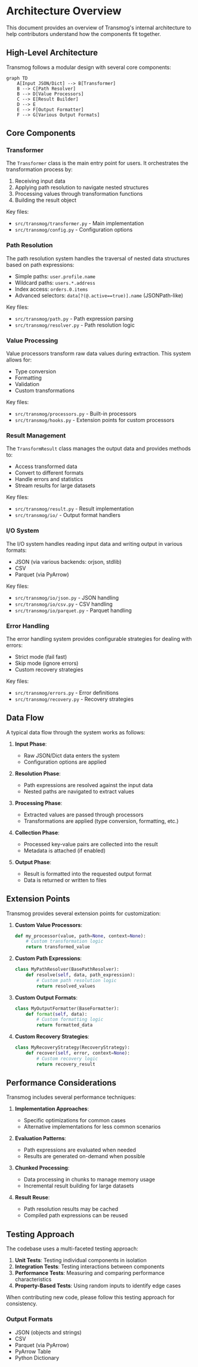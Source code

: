 # Architecture Overview

This document provides an overview of Transmog's internal architecture to help contributors understand how the components fit together.

## High-Level Architecture

Transmog follows a modular design with several core components:

```{mermaid}
graph TD
    A[Input JSON/Dict] --> B[Transformer]
    B --> C[Path Resolver]
    B --> D[Value Processors]
    C --> E[Result Builder]
    D --> E
    E --> F[Output Formatter]
    F --> G[Various Output Formats]
```

## Core Components

### Transformer

The `Transformer` class is the main entry point for users. It orchestrates the transformation process by:

1. Receiving input data
2. Applying path resolution to navigate nested structures
3. Processing values through transformation functions
4. Building the result object

Key files:
- `src/transmog/transformer.py` - Main implementation
- `src/transmog/config.py` - Configuration options

### Path Resolution

The path resolution system handles the traversal of nested data structures based on path expressions:

- Simple paths: `user.profile.name`
- Wildcard paths: `users.*.address`
- Index access: `orders.0.items`
- Advanced selectors: `data[?(@.active==true)].name` (JSONPath-like)

Key files:
- `src/transmog/path.py` - Path expression parsing
- `src/transmog/resolver.py` - Path resolution logic

### Value Processing

Value processors transform raw data values during extraction. This system allows for:

- Type conversion
- Formatting
- Validation
- Custom transformations

Key files:
- `src/transmog/processors.py` - Built-in processors
- `src/transmog/hooks.py` - Extension points for custom processors

### Result Management

The `TransformResult` class manages the output data and provides methods to:

- Access transformed data
- Convert to different formats
- Handle errors and statistics
- Stream results for large datasets

Key files:
- `src/transmog/result.py` - Result implementation
- `src/transmog/io/` - Output format handlers

### I/O System

The I/O system handles reading input data and writing output in various formats:

- JSON (via various backends: orjson, stdlib)
- CSV
- Parquet (via PyArrow)

Key files:
- `src/transmog/io/json.py` - JSON handling
- `src/transmog/io/csv.py` - CSV handling
- `src/transmog/io/parquet.py` - Parquet handling

### Error Handling

The error handling system provides configurable strategies for dealing with errors:

- Strict mode (fail fast)
- Skip mode (ignore errors)
- Custom recovery strategies

Key files:
- `src/transmog/errors.py` - Error definitions
- `src/transmog/recovery.py` - Recovery strategies

## Data Flow

A typical data flow through the system works as follows:

1. **Input Phase**: 
   - Raw JSON/Dict data enters the system
   - Configuration options are applied

2. **Resolution Phase**: 
   - Path expressions are resolved against the input data
   - Nested paths are navigated to extract values

3. **Processing Phase**: 
   - Extracted values are passed through processors
   - Transformations are applied (type conversion, formatting, etc.)

4. **Collection Phase**: 
   - Processed key-value pairs are collected into the result
   - Metadata is attached (if enabled)

5. **Output Phase**: 
   - Result is formatted into the requested output format
   - Data is returned or written to files

## Extension Points

Transmog provides several extension points for customization:

1. **Custom Value Processors**: 
   ```python
   def my_processor(value, path=None, context=None):
       # Custom transformation logic
       return transformed_value
   ```

2. **Custom Path Expressions**: 
   ```python
   class MyPathResolver(BasePathResolver):
       def resolve(self, data, path_expression):
           # Custom path resolution logic
           return resolved_values
   ```

3. **Custom Output Formats**: 
   ```python
   class MyOutputFormatter(BaseFormatter):
       def format(self, data):
           # Custom formatting logic
           return formatted_data
   ```

4. **Custom Recovery Strategies**: 
   ```python
   class MyRecoveryStrategy(RecoveryStrategy):
       def recover(self, error, context=None):
           # Custom recovery logic
           return recovery_result
   ```

## Performance Considerations

Transmog includes several performance techniques:

1. **Implementation Approaches**: 
   - Specific optimizations for common cases
   - Alternative implementations for less common scenarios

2. **Evaluation Patterns**: 
   - Path expressions are evaluated when needed
   - Results are generated on-demand when possible

3. **Chunked Processing**: 
   - Data processing in chunks to manage memory usage
   - Incremental result building for large datasets

4. **Result Reuse**: 
   - Path resolution results may be cached
   - Compiled path expressions can be reused

## Testing Approach

The codebase uses a multi-faceted testing approach:

1. **Unit Tests**: Testing individual components in isolation
2. **Integration Tests**: Testing interactions between components
3. **Performance Tests**: Measuring and comparing performance characteristics
4. **Property-Based Tests**: Using random inputs to identify edge cases

When contributing new code, please follow this testing approach for consistency.

### Output Formats

- JSON (objects and strings)
- CSV
- Parquet (via PyArrow)
- PyArrow Table
- Python Dictionary 